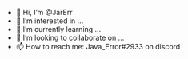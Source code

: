 - 👋 Hi, I’m @JarErr
- 👀 I’m interested in ...
- 🌱 I’m currently learning ...
- 💞️ I’m looking to collaborate on ...
- 📫 How to reach me: Java_Error#2933 on discord

<!---
JarErr/JarErr is a ✨ special ✨ repository because its `README.md` (this file) appears on your GitHub profile.
You can click the Preview link to take a look at your changes.
--->
